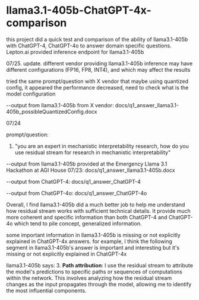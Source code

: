 # llama3.1-405b-ChatGPT-4x-comparison


this project did a quick test and comparison of the ability of llama3.1-405b with ChatGPT-4, ChatGPT-4o to answer domain specific questions. Lepton.ai provided inference endpoint for llama3.1-405b

07/25. update.  different vendor providing llama3.1-405b inference may have different configurations (FP16, FP8, INT4), and which may affect the results

tried the same prompt/question with X vendor that maybe using quantized config, it appeared the performance decreased, need to check what is the model configuration 

--output from llama3.1-405b from X vendor: docs/q1_answer_llama3.1-405b_possibleQuantizedConfig.docx

07/24

prompt/question:
1. "you are an expert in mechanistic interpretability research, how do you use residual stream for research in mechanistic interpretability"

--output from llama3.1-405b provided at the Emergency Llama 3.1 Hackathon at AGI House 07/23: docs/q1_answer_llama3.1-405b.docx

--output from ChatGPT-4: docs/q1_answer_ChatGPT-4

--output from ChatGPT-4o: docs/q1_answer_ChatGPT-4o

Overall, I find llama3.1-405b did a much better job to help me understand how residual stream works with sufficient technical details.  It provide much more coherent and specific information than both ChatGPT-4 and ChatGPT-4o which tend to pile concept, generalized information.

some important information in llama3.1-405b is missing or not explicitly explained in ChatGPT-4x answers.
for example, I think the following segment in llama3.1-405b's answer is important and interesting but it's missing or not explicitly explained in ChatGPT-4x

llama3.1-405b says:
3. **Path attribution**: I use the residual stream to attribute the model's predictions to specific paths or sequences of computations within the network. This involves analyzing how the residual stream changes as the input propagates through the model, allowing me to identify the most influential components.
